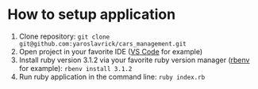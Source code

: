 # How to setup application

1. Clone repository:
   `git clone git@github.com:yaroslavrick/cars_management.git`
2. Open project in your favorite IDE ([VS Code](https://code.visualstudio.com/) for example)
3. Install ruby version 3.1.2 via your favorite ruby version manager ([rbenv](https://github.com/rbenv/rbenv) for example):
   `rbenv install 3.1.2`
4. Run ruby application in the command line:
   `ruby index.rb`

